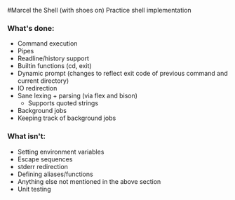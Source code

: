 #Marcel the Shell (with shoes on)
Practice shell implementation

### What's done:
* Command execution
* Pipes
* Readline/history support
* Builtin functions (cd, exit)
* Dynamic prompt (changes to reflect exit code of previous command and current directory)
* IO redirection
* Sane lexing + parsing (via flex and bison)
    * Supports quoted strings
* Background jobs
* Keeping track of background jobs

### What isn't:
* Setting environment variables
* Escape sequences
* stderr redirection
* Defining aliases/functions
* Anything else not mentioned in the above section
* Unit testing
